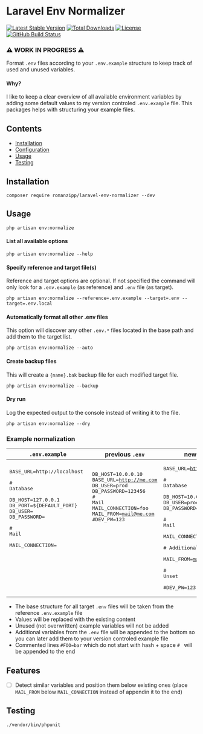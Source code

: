 # Laravel Env Normalizer

[![Latest Stable Version](https://img.shields.io/packagist/v/romanzipp/Laravel-Env-Normalizer.svg?style=flat-square)](https://packagist.org/packages/romanzipp/laravel-env-normalizer)
[![Total Downloads](https://img.shields.io/packagist/dt/romanzipp/Laravel-Env-Normalizer.svg?style=flat-square)](https://packagist.org/packages/romanzipp/laravel-env-normalizer)
[![License](https://img.shields.io/packagist/l/romanzipp/Laravel-Env-Normalizer.svg?style=flat-square)](https://packagist.org/packages/romanzipp/laravel-env-normalizer)
[![GitHub Build Status](https://img.shields.io/github/workflow/status/romanzipp/Laravel-Env-Normalizer/Tests?style=flat-square)](https://github.com/romanzipp/Laravel-Env-Normalizer/actions)

### ⚠️ **WORK IN PROGRESS** ⚠️

Format `.env` files according to your `.env.example` structure to keep track of used and unused variables.

#### Why?

I like to keep a clear overview of all available environment variables by adding some default values to my version controled `.env.example` file.
This packages helps with structuring your example files.

## Contents

- [Installation](#installation)
- [Configuration](#configuration)
- [Usage](#usage)
- [Testing](#testing)

## Installation

```shell
composer require romanzipp/laravel-env-normalizer --dev
```

## Usage

```shell
php artisan env:normalize
```

#### List all available options

```shell
php artisan env:normalize --help
```

#### Specify reference and target file(s)

Reference and target options are optional. If not specified the command will only look for a `.env.example` (as reference) and `.env` file (as target).

```shell
php artisan env:normalize --reference=.env.example --target=.env --target=.env.local
```

#### Automatically format all other .env files

This option will discover any other `.env.*` files located in the base path and add them to the target list.

```shell
php artisan env:normalize --auto
```

#### Create backup files

This will create a `{name}.bak` backup file for each modified target file.

```shell
php artisan env:normalize --backup
```

#### Dry run

Log the expected output to the console instead of writing it to the file.

```shell
php artisan env:normalize --dry
```

### Example normalization

| `.env.example` | previous `.env` | new `.env` |
| --- | --- | --- |
|<pre>BASE_URL=http://localhost <br><br># Database<br><br>DB_HOST=127.0.0.1<br>DB_PORT=${DEFAULT_PORT}<br>DB_USER=<br>DB_PASSWORD=<br><br># Mail<br><br>MAIL_CONNECTION=<br><br><br><br><br><br><br><br></pre>|<pre>DB_HOST=10.0.0.10<br>BASE_URL=http://me.com<br>DB_USER=prod<br>DB_PASSWORD=123456<br># Mail<br>MAIL_CONNECTION=foo<br>MAIL_FROM=mail@me.com<br>#DEV_PW=123<br><br><br><br><br><br><br><br><br><br><br><br></pre>|<pre>BASE_URL=http://me.com <br><br># Database<br><br>DB_HOST=10.0.0.10<br>DB_USER=prod<br>DB_PASSWORD=123456<br><br># Mail<br><br>MAIL_CONNECTION=foo<br><br># Additional<br><br>MAIL_FROM=mail@me.com<br><br># Unset<br><br>#DEV_PW=123</pre>|

- The base structure for all target `.env` files will be taken from the reference `.env.example` file
- Values will be replaced with the existing content
- Unused (not overwritten) example variables will not be added
- Additional variables from the `.env` file will be appended to the bottom so you can later add them to your version controled example file
- Commented lines `#FOO=bar` which do not start with hash + space `# ` will be appended to the end

## Features

- [ ] Detect similar variables and position them below existing ones (place `MAIL_FROM` below `MAIL_CONNECTION` instead of appendin it to the end)

## Testing

```
./vendor/bin/phpunit
```
